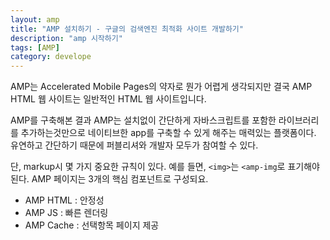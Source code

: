 ```yaml
---
layout: amp
title: "AMP 설치하기 - 구글의 검색엔진 최적화 사이트 개발하기"
description: "amp 시작하기"
tags: [AMP]
category: develope
---
```


AMP는 Accelerated Mobile Pages의 약자로 뭔가 어렵게 생각되지만 결국 AMP HTML 웹 사이트는 일반적인 HTML 웹 사이트입니다.

AMP를 구축해본 결과 AMP는 설치없이 간단하게 자바스크립트를 포함한 라이브러리를 추가하는것만으로 네이티브한 app를 구축할 수 있게 해주는 매력있는 플랫폼이다. 유연하고 간단하기 때문에 퍼블리셔와 개발자 모두가 참여할 수 있다.

단, markup시 몇 가지 중요한 규칙이 있다.
예를 들면, `<img>`는 `<amp-img`로 표기해야 된다.
AMP 페이지는 3개의 핵심 컴포넌트로 구성되요.
- AMP HTML : 안정성
- AMP JS : 빠른 렌더링
- AMP Cache : 선택항목 페이지 제공
